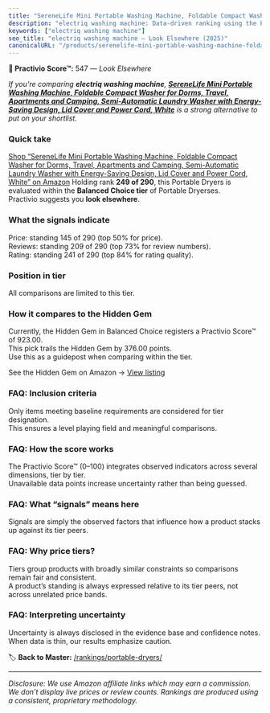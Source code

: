 ```yaml
---
title: "SereneLife Mini Portable Washing Machine, Foldable Compact Washer for Dorms, Travel, Apartments and Camping, Semi-Automatic Laundry Washer with Energy-Saving Design, Lid Cover and Power Cord, White"
description: "electriq washing machine: Data-driven ranking using the Practivio Score™. Positioned by quality, value, demand, findability, momentum."
keywords: ["electriq washing machine"]
seo_title: "electriq washing machine — Look Elsewhere (2025)"
canonicalURL: "/products/serenelife-mini-portable-washing-machine-foldable-compact-washer-for-dorms-travel-apartments-and-camping-semi-automatic-laundry-washer-with-energy-saving-design-lid-cover-and-power-cord-white-B0CBQD99DW/"
---
```


**🚫 Practivio Score™:** 547 — _Look Elsewhere_


*If you're comparing **electriq washing machine**, **[SereneLife Mini Portable Washing Machine, Foldable Compact Washer for Dorms, Travel, Apartments and Camping, Semi-Automatic Laundry Washer with Energy-Saving Design, Lid Cover and Power Cord, White](https://www.amazon.com/dp/B0CBQD99DW?tag=practivio-20)** is a strong alternative to put on your shortlist.*
### Quick take
[Shop “SereneLife Mini Portable Washing Machine, Foldable Compact Washer for Dorms, Travel, Apartments and Camping, Semi-Automatic Laundry Washer with Energy-Saving Design, Lid Cover and Power Cord, White” on Amazon](https://www.amazon.com/dp/B0CBQD99DW?tag=practivio-20)
Holding rank **249 of 290**, this Portable Dryers is evaluated within the **Balanced Choice tier** of Portable Dryerses.  
Practivio suggests you **look elsewhere**.

### What the signals indicate
Price: standing 145 of 290 (top 50% for price).  
Reviews: standing 209 of 290 (top 73% for review numbers).  
Rating: standing 241 of 290 (top 84% for rating quality).  

### Position in tier
All comparisons are limited to this tier.

### How it compares to the Hidden Gem
Currently, the Hidden Gem in Balanced Choice registers a Practivio Score™ of 923.00.  
This pick trails the Hidden Gem by 376.00 points.  
Use this as a guidepost when comparing within the tier.  

See the Hidden Gem on Amazon → [View listing](https://www.amazon.com/dp/B00Q4X2FSM?tag=practivio-20)

### FAQ: Inclusion criteria
Only items meeting baseline requirements are considered for tier designation.  
This ensures a level playing field and meaningful comparisons.

### FAQ: How the score works
The Practivio Score™ (0–100) integrates observed indicators across several dimensions, tier by tier.  
Unavailable data points increase uncertainty rather than being guessed.

### FAQ: What “signals” means here
Signals are simply the observed factors that influence how a product stacks up against its tier peers.

### FAQ: Why price tiers?
Tiers group products with broadly similar constraints so comparisons remain fair and consistent.  
A product’s standing is always expressed relative to its tier peers, not across unrelated price bands.

### FAQ: Interpreting uncertainty
Uncertainty is always disclosed in the evidence base and confidence notes.  
When data is thin, our results emphasize caution.


🏷️ **Back to Master:** [/rankings/portable-dryers/](/rankings/portable-dryers/)

---
_Disclosure: We use Amazon affiliate links which may earn a commission. We don’t display live prices or review counts. Rankings are produced using a consistent, proprietary methodology._
